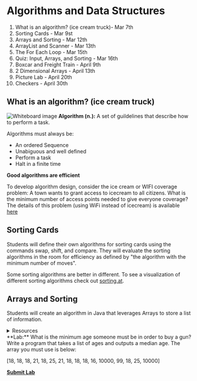 # Algorithms and Data Structures

1. What is an algorithm? (ice cream truck)- Mar 7th
2. Sorting Cards - Mar 9st
3. Arrays and Sorting - Mar 12th
4. ArrayList and Scanner - Mar 13th
5. The For Each Loop - Mar 15th
6. Quiz: Input, Arrays, and Sorting - Mar 16th
7. Boxcar and Freight Train - April 9th
8. 2 Dimensional Arrays - April 13th
9. Picture Lab - April 20th
10. Checkers - April 30th


## What is an algorithm? (ice cream truck)
![Whiteboard image](https://image.ibb.co/bSVxPc/Full_Whiteboard.jpg)
**Algorithm (n.):** A set of guildelines that describe how to perform a task.

Algorithms must always be:
* An ordered Sequence
* Unabiguous and well defined
* Perform a task
* Halt in a finite time

**Good algorithms are efficient**

To develop algorithm design, consider the ice cream or WIFI coverage problem:  A town wants to grant access to icecream to all citizens. What is the minimum number of access points needed to give everyone coverage?  The details of this problem (using WiFi instead of icecream) is available [here](https://docs.google.com/document/d/1npOrwCrM80LCXMgRYGM6V-gNm-pbpIp9KBUca2P5AMs/edit?usp=sharing)

## Sorting Cards
Students will define their own algorithms for sorting cards using the commands swap, shift, and compare.  They will evaluate the sorting algorithms in the room for efficiency as defined by "the algorithm with the minimum number of moves".

Some sorting algorithms are better in different.  To see a visualization of different sorting algorithms check out [sorting.at](http://sorting.at/).

## Arrays and Sorting
Students will create an algorithm in Java that leverages Arrays to store a list of information.

<details>
 <summary>Resources
 </summary>
 
* [Arrays](http://www.fredosaurus.com/notes-java/data/arrays/arrays.html)
* [Practice Coding](http://codingbat.com/java/Array-1)
* Videos (external - not created by Ms. Burton)
  * [Conceptual Introduction to Arrays](https://youtu.be/myWNqAD5j4g)
  * [Initializing an array in Java](https://youtu.be/H2pNneCfbok)
  * [Merging the conceptual and the Java](https://youtu.be/YfSUDW4IasE)
  
</details>
**Lab:** What is the minimum age someone must be in order to buy a gun?  Write a program that takes a list of ages and outputs a median age. The array you must use is below:

[18, 18, 18, 21, 18, 25, 21, 18, 18, 18, 16, 10000, 99, 18, 25, 10000]

[**Submit Lab**](https://blake.instructure.com/courses/1757/assignments/68962)
